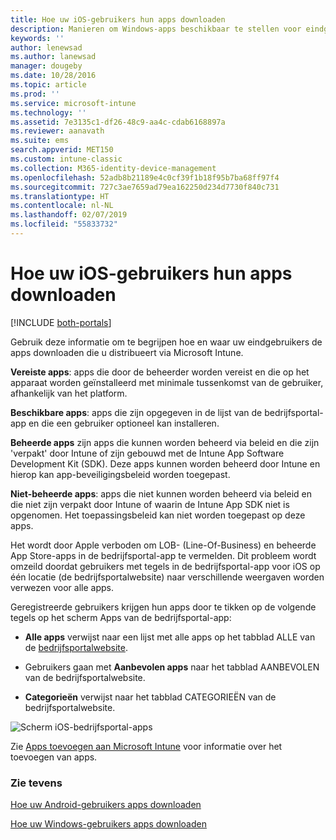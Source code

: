 ```yaml
---
title: Hoe uw iOS-gebruikers hun apps downloaden
description: Manieren om Windows-apps beschikbaar te stellen voor eindgebruikers
keywords: ''
author: lenewsad
ms.author: lanewsad
manager: dougeby
ms.date: 10/28/2016
ms.topic: article
ms.prod: ''
ms.service: microsoft-intune
ms.technology: ''
ms.assetid: 7e3135c1-df26-48c9-aa4c-cdab6168897a
ms.reviewer: aanavath
ms.suite: ems
search.appverid: MET150
ms.custom: intune-classic
ms.collection: M365-identity-device-management
ms.openlocfilehash: 52adb8b21189e4c0cf39f1b18f95b7ba68ff97f4
ms.sourcegitcommit: 727c3ae7659ad79ea162250d234d7730f840c731
ms.translationtype: HT
ms.contentlocale: nl-NL
ms.lasthandoff: 02/07/2019
ms.locfileid: "55833732"
---
```

# <a name="how-your-ios-users-get-their-apps"></a>Hoe uw iOS-gebruikers hun apps downloaden

[!INCLUDE [both-portals](./includes/note-for-both-portals.md)]

Gebruik deze informatie om te begrijpen hoe en waar uw eindgebruikers de apps downloaden die u distribueert via Microsoft Intune.

**Vereiste apps**: apps die door de beheerder worden vereist en die op het apparaat worden geïnstalleerd met minimale tussenkomst van de gebruiker, afhankelijk van het platform.

**Beschikbare apps**: apps die zijn opgegeven in de lijst van de bedrijfsportal-app en die een gebruiker optioneel kan installeren.

**Beheerde apps** zijn apps die kunnen worden beheerd via beleid en die zijn 'verpakt' door Intune of zijn gebouwd met de Intune App Software Development Kit (SDK). Deze apps kunnen worden beheerd door Intune en hierop kan app-beveiligingsbeleid worden toegepast.

**Niet-beheerde apps**: apps die niet kunnen worden beheerd via beleid en die niet zijn verpakt door Intune of waarin de Intune App SDK niet is opgenomen. Het toepassingsbeleid kan niet worden toegepast op deze apps.

Het wordt door Apple verboden om LOB- (Line-Of-Business) en beheerde App Store-apps in de bedrijfsportal-app te vermelden. Dit probleem wordt omzeild doordat gebruikers met tegels in de bedrijfsportal-app voor iOS op één locatie (de bedrijfsportalwebsite) naar verschillende weergaven worden verwezen voor alle apps.

Geregistreerde gebruikers krijgen hun apps door te tikken op de volgende tegels op het scherm Apps van de bedrijfsportal-app:

- **Alle apps** verwijst naar een lijst met alle apps op het tabblad ALLE van de [bedrijfsportalwebsite](https://portal.manage.microsoft.com).

- Gebruikers gaan met **Aanbevolen apps** naar het tabblad AANBEVOLEN van de bedrijfsportalwebsite.

- **Categorieën** verwijst naar het tabblad CATEGORIEËN van de bedrijfsportalwebsite.


![Scherm iOS-bedrijfsportal-apps](./media/ios-cp-app-main-apps-screen.png)

Zie [Apps toevoegen aan Microsoft Intune](apps-add.md) voor informatie over het toevoegen van apps.

### <a name="see-also"></a>Zie tevens
[Hoe uw Android-gebruikers apps downloaden](end-user-apps-android.md)

[Hoe uw Windows-gebruikers apps downloaden](end-user-apps-windows.md)
